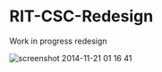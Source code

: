 RIT-CSC-Redesign
================

Work in progress redesign

![screenshot 2014-11-21 01 16 41](https://cloud.githubusercontent.com/assets/4588318/5138384/312e882c-711c-11e4-9cd5-347f8e806c46.png)
